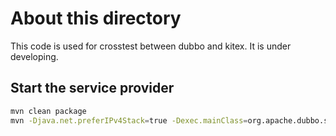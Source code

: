 # About this directory

This code is used for crosstest between dubbo and kitex. It is under developing.

## Start the service provider

```bash
mvn clean package
mvn -Djava.net.preferIPv4Stack=true -Dexec.mainClass=org.apache.dubbo.samples.provider.Application exec:java
```
